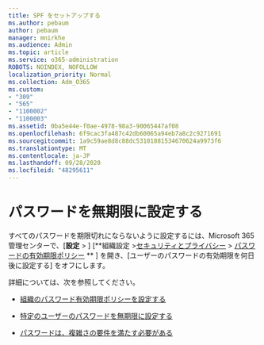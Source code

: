 ```yaml
---
title: SPF をセットアップする
ms.author: pebaum
author: pebaum
manager: mnirkhe
ms.audience: Admin
ms.topic: article
ms.service: o365-administration
ROBOTS: NOINDEX, NOFOLLOW
localization_priority: Normal
ms.collection: Adm_O365
ms.custom:
- "309"
- "565"
- "1100002"
- "1100003"
ms.assetid: 0ba5e44e-f0ae-4978-98a3-90065447af08
ms.openlocfilehash: 6f9cac3fa487c42db60065a94eb7a8c2c9271691
ms.sourcegitcommit: 1a9c59ae8d8c88dc53101881534670624a9973f6
ms.translationtype: MT
ms.contentlocale: ja-JP
ms.lasthandoff: 09/28/2020
ms.locfileid: "48295611"
---
```

# <a name="set-passwords-to-never-expire"></a>パスワードを無期限に設定する

すべてのパスワードを期限切れにならないように設定するには、Microsoft 365 管理センターで、[**設定**  >  ] [**組織設定 >[セキュリティとプライバシー](https://portal.office.com/adminportal/home#/settings/security)  >  [パスワードの有効期限ポリシー](https://portal.microsoft.com/Adminportal/Home#/Settings/SecurityPrivacy/:/Settings/L1/PasswordPolicy) ** ] を開き、[ユーザーのパスワードの有効期限を何日後に設定する] をオフにします。
  
詳細については、次を参照してください。

- [組織のパスワード有効期限ポリシーを設定する](https://docs.microsoft.com/microsoft-365/admin/manage/set-password-expiration-policy)
  
- [特定のユーザーのパスワードを無期限に設定する](https://docs.microsoft.com/microsoft-365/admin/add-users/set-password-to-never-expire)

- [パスワードは、複雑さの要件を満たす必要がある](https://docs.microsoft.com/windows/security/threat-protection/security-policy-settings/password-must-meet-complexity-requirements)
  